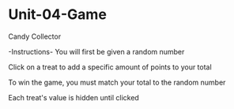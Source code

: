 # Unit-04-Game
Candy Collector

-Instructions-
You will first be given a random number

Click on a treat to add a specific amount of points to your total

To win the game, you must match your total to the random number

Each treat's value is hidden until clicked  
